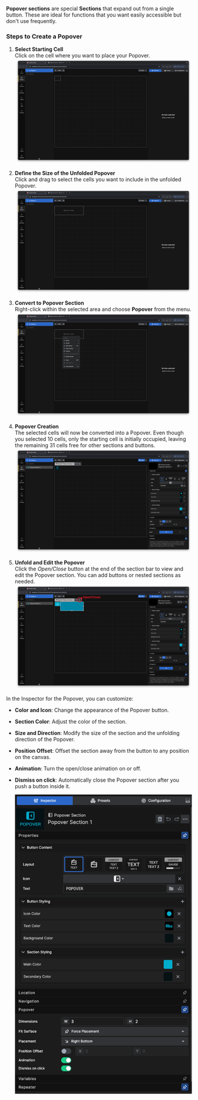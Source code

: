 **Popover sections** are special **Sections** that expand out from a single button. These are ideal for functions that you want easily accessible but don't use frequently.

### Steps to Create a Popover

1. **Select Starting Cell**  
   Click on the cell where you want to place your Popover.  
   ![Popover](images/popover/popover_1.png)

2. **Define the Size of the Unfolded Popover**  
   Click and drag to select the cells you want to include in the unfolded Popover.  
   ![Popover](images/popover/popover_2.png)

3. **Convert to Popover Section**  
   Right-click within the selected area and choose **Popover** from the menu.  
   ![Popover](images/popover/popover_3.png)

4. **Popover Creation**  
   The selected cells will now be converted into a Popover. Even though you selected 10 cells, only the starting cell is initially occupied, leaving the remaining 31 cells free for other sections and buttons.  
   ![Popover](images/popover/popover_4.png)

5. **Unfold and Edit the Popover**  
   Click the *Open/Close* button at the end of the section bar to view and edit the Popover section. You can add buttons or nested sections as needed.  
   ![Popover](images/popover/popover_5.png)

In the Inspector for the Popover, you can customize:  
- **Color and Icon**: Change the appearance of the Popover button.  
- **Section Color**: Adjust the color of the section.  
- **Size and Direction**: Modify the size of the section and the unfolding direction of the Popover.
- **Position Offset**: Offset the section away from the button to any position on the canvas. 
- **Animation**: Turn the open/close animation on or off.
- **Dismiss on click**: Automatically close the Popover section after you push a button inside it.
   
   ![Popover Inspector](images/popover/popover_inspector.png)